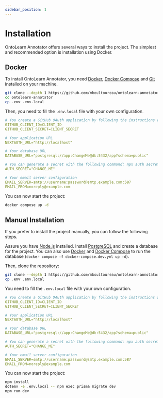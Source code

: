 ```yaml
---
sidebar_position: 1
---
```


# Installation

OntoLearn Annotator offers several ways to install the project. The simplest and recommended option is installation using Docker.

## Docker

To install OntoLearn Annotator, you need [Docker](https://docs.docker.com/engine/install/), [Docker Compose](https://docs.docker.com/compose/install/) and [Git](https://git-scm.com/) installed on your machine.

```bash	
git clone --depth 1 https://github.com/mboultoureau/ontolearn-annotator
cd ontolearn-annotator
cp .env .env.local
```

Then, you need to fill the `.env.local` file with your own configuration.

```yaml
# You create a GitHub OAuth application by following the instructions at https://docs.github.com/en/apps/oauth-apps/building-oauth-apps/creating-an-oauth-app
GITHUB_CLIENT_ID=CLIENT_ID
GITHUB_CLIENT_SECRET=CLIENT_SECRET

# Your application URL
NEXTAUTH_URL="http://localhost"

# Your database URL
DATABASE_URL="postgresql://app:ChangeMe@db:5432/app?schema=public"

# You can generate a secret with the following command: npx auth secret
AUTH_SECRET="CHANGE_ME"

# Your email server configuration
EMAIL_SERVER=smtp://username:password@smtp.example.com:587
EMAIL_FROM=noreply@example.com
```

You can now start the project:

```bash
docker compose up -d
```

## Manual Installation

If you prefer to install the project manually, you can follow the following steps.

Assure you have [Node.js](https://nodejs.org/) installed. Install [PostgreSQL](https://www.postgresql.org/) and create a database for the project. You can also use [Docker](https://docs.docker.com/engine/install/) and [Docker Compose](https://docs.docker.com/compose/install/) to run the database (`docker compose -f docker-compose.dev.yml up -d`).

Then, clone the repository:

```bash
git clone --depth 1 https://github.com/mboultoureau/ontolearn-annotator
cp .env .env.local
```

You need to fill the `.env.local` file with your own configuration.

```yaml
# You create a GitHub OAuth application by following the instructions at https://docs.github.com/en/apps/oauth-apps/building-oauth-apps/creating-an-oauth-app
GITHUB_CLIENT_ID=CLIENT_ID
GITHUB_CLIENT_SECRET=CLIENT_SECRET

# Your application URL
NEXTAUTH_URL="http://localhost"

# Your database URL
DATABASE_URL="postgresql://app:ChangeMe@db:5432/app?schema=public"

# You can generate a secret with the following command: npx auth secret
AUTH_SECRET="CHANGE_ME"

# Your email server configuration
EMAIL_SERVER=smtp://username:password@smtp.example.com:587
EMAIL_FROM=noreply@example.com
```

You can now start the project:

```bash
npm install
dotenv -e .env.local -- npm exec prisma migrate dev
npm run dev
```